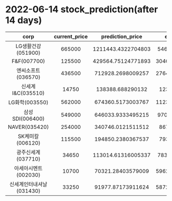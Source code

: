 # 2022-06-14 stock_prediction(after 14 days)

|   corp   |   current_price   |   prediction_price   |   expected_profit   |
|:--------:|:-----------------:|:--------------------:|:-------------------:|
|LG생활건강(051900)|665000|1211443.4322704803|546443.4322704803|
|F&F(007700)|125500|429564.75124771893|304064.75124771893|
|엔씨소프트(036570)|436500|712928.2698009257|276428.26980092574|
|신세계 I&C(035510)|14750|138388.688290132|123638.688290132|
|LG화학(003550)|562000|674360.5173003767|112360.51730037667|
|삼성SDI(006400)|549000|646033.9333495215|97033.93334952148|
|NAVER(035420)|254000|340746.0121511512|86746.0121511512|
|SK케미칼(006120)|115500|194850.2380367537|79350.2380367537|
|광주신세계(037710)|34650|113014.61316005337|78364.61316005337|
|아세아시멘트(002030)|10700|70321.28403579009|59621.284035790086|
|신세계인터내셔날(031430)|33250|91977.87173911624|58727.871739116235|
